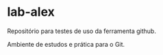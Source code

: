# lab-alex
Repositório para testes de uso da ferramenta github.

Ambiente de estudos e prática para o Git.
